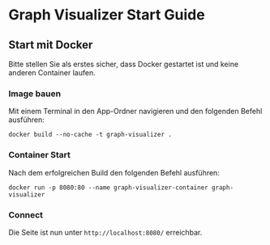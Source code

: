 # Graph Visualizer Start Guide

## Start mit Docker

Bitte stellen Sie als erstes sicher, dass Docker gestartet ist und keine anderen Container laufen.

### Image bauen

Mit einem Terminal in den App-Ordner navigieren und den folgenden Befehl ausführen:

`docker build --no-cache -t graph-visualizer .`

### Container Start

Nach dem erfolgreichen Build den folgenden Befehl ausführen:

`docker run -p 8080:80 --name graph-visualizer-container graph-visualizer`

### Connect

Die Seite ist nun unter `http://localhost:8080/` erreichbar.

